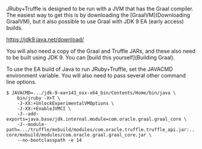 JRuby+Truffle is designed to be run with a JVM that has the Graal compiler. The easiest way to get this is by downloading the [GraalVM](Downloading GraalVM), but it also possible to use Graal with JDK 9 EA (early access) builds.

https://jdk9.java.net/download/

You will also need a copy of the Graal and Truffle JARs, and these also need to be built using JDK 9. You can [build this yourself](Building Graal).

To use the EA build of Java to run JRuby+Truffle, set the JAVACMD environment variable. You will also need to pass several other command line options.

```
$ JAVACMD=.../jdk-9-ea+143_osx-x64_bin/Contents/Home/bin/java \
    bin/jruby -X+T \
    -J-XX:+UnlockExperimentalVMOptions \
    -J-XX:+EnableJVMCI \
    -J--add-exports=java.base/jdk.internal.module=com.oracle.graal.graal_core \
    -J--module-path=.../truffle/mxbuild/modules/com.oracle.truffle.truffle_api.jar:.../graal-core/mxbuild/modules/com.oracle.graal.graal_core.jar \
    --no-bootclasspath -e 14
```
